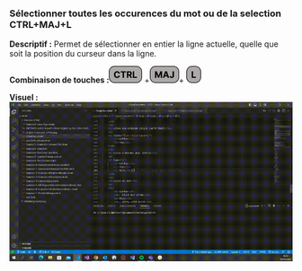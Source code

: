 ### Sélectionner toutes les occurences du mot ou de la selection CTRL+MAJ+L 
**Descriptif :** Permet de sélectionner en entier la ligne actuelle, quelle que soit la position du curseur dans la ligne.

**Combinaison de touches :**![ctrl](../touches/CTRL.png) +![maj](../touches/MAJ.png)+ ![l](../touches/L.png)

**Visuel :** ![Sélectionner toutes les occurences du mot ou de la selection CTRL+MAJ](./gifs/CTRL-L.gif)